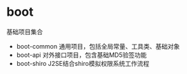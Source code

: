 # boot
基础项目集合

- boot-common 通用项目，包括全局常量、工具类、基础对象
- boot-api 对外接口项目，包含基础MD5验签功能
- boot-shiro J2SE结合shiro模拟权限系统工作流程
